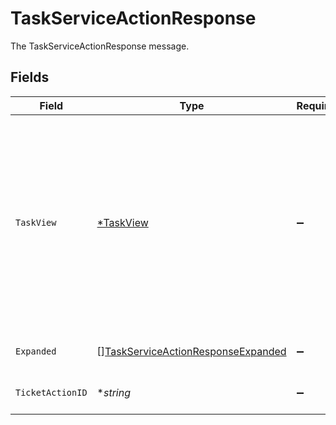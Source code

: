 # TaskServiceActionResponse

The TaskServiceActionResponse message.


## Fields

| Field                                                                                                                                                                                            | Type                                                                                                                                                                                             | Required                                                                                                                                                                                         | Description                                                                                                                                                                                      |
| ------------------------------------------------------------------------------------------------------------------------------------------------------------------------------------------------ | ------------------------------------------------------------------------------------------------------------------------------------------------------------------------------------------------ | ------------------------------------------------------------------------------------------------------------------------------------------------------------------------------------------------ | ------------------------------------------------------------------------------------------------------------------------------------------------------------------------------------------------ |
| `TaskView`                                                                                                                                                                                       | [*TaskView](../../models/shared/taskview.md)                                                                                                                                                     | :heavy_minus_sign:                                                                                                                                                                               | Contains a task and JSONPATH expressions that describe where in the expanded array related objects are located. This view can be used to display a fully-detailed dashboard of task information. |
| `Expanded`                                                                                                                                                                                       | [][TaskServiceActionResponseExpanded](../../models/shared/taskserviceactionresponseexpanded.md)                                                                                                  | :heavy_minus_sign:                                                                                                                                                                               | The expanded field.                                                                                                                                                                              |
| `TicketActionID`                                                                                                                                                                                 | **string*                                                                                                                                                                                        | :heavy_minus_sign:                                                                                                                                                                               | The ticketActionId field.                                                                                                                                                                        |